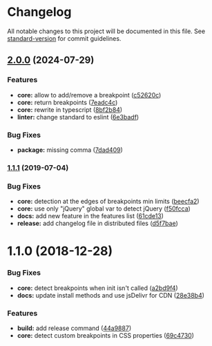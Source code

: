 # Changelog

All notable changes to this project will be documented in this file. See [standard-version](https://github.com/conventional-changelog/standard-version) for commit guidelines.

## [2.0.0](https://github.com/Johann-S/bs-breakpoints/compare/v1.1.1...v2.0.0) (2024-07-29)


### Features

* **core:** allow to add/remove a breakpoint ([c52620c](https://github.com/Johann-S/bs-breakpoints/commit/c52620cfb8e59fb9b9896b5d16a12518022ec490))
* **core:** return breakpoints ([7eadc4c](https://github.com/Johann-S/bs-breakpoints/commit/7eadc4cf5560cf0688a31064fb9c65f52e5b0887))
* **core:** rewrite in typescript ([8bf2b84](https://github.com/Johann-S/bs-breakpoints/commit/8bf2b8455ee66acffb67d5b2a05677d84923360c))
* **linter:** change standard to eslint ([6e3badf](https://github.com/Johann-S/bs-breakpoints/commit/6e3badf6fceb1449b67a3e78f6fb2fe21849f74f))


### Bug Fixes

* **package:** missing comma ([7dad409](https://github.com/Johann-S/bs-breakpoints/commit/7dad4096f5bfe381e1e3a3593c5fcd5ecfd395bc))

### [1.1.1](https://github.com/Johann-S/bs-breakpoints/compare/v1.1.0...v1.1.1) (2019-07-04)


### Bug Fixes

* **core:** detection at the edges of breakpoints min limits ([beecfa2](https://github.com/Johann-S/bs-breakpoints/commit/beecfa2))
* **core:** use only "jQuery" global var to detect jQuery ([f50fcca](https://github.com/Johann-S/bs-breakpoints/commit/f50fcca))
* **docs:** add new feature in the features list ([61cde13](https://github.com/Johann-S/bs-breakpoints/commit/61cde13))
* **release:** add changelog file in distributed files ([d5f7bae](https://github.com/Johann-S/bs-breakpoints/commit/d5f7bae))



<a name="1.1.0"></a>
# 1.1.0 (2018-12-28)


### Bug Fixes

* **core:** detect breakpoints when init isn't called ([a2bd9f4](https://github.com/Johann-S/bs-breakpoints/commit/a2bd9f4))
* **docs:** update install methods and use jsDelivr for CDN ([28e38b4](https://github.com/Johann-S/bs-breakpoints/commit/28e38b4))


### Features

* **build:** add release command ([44a9887](https://github.com/Johann-S/bs-breakpoints/commit/44a9887))
* **core:** detect custom breakpoints in CSS properties ([69c4730](https://github.com/Johann-S/bs-breakpoints/commit/69c4730))
